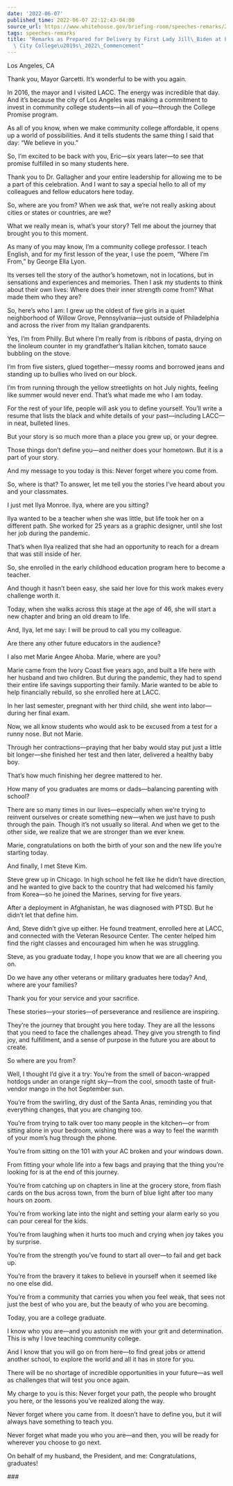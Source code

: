 ```yaml
---
date: '2022-06-07'
published_time: 2022-06-07 22:12:43-04:00
source_url: https://www.whitehouse.gov/briefing-room/speeches-remarks/2022/06/07/remarks-as-prepared-for-delivery-by-first-lady-jill-biden-at-los-angeles-city-colleges-2022-commencement/
tags: speeches-remarks
title: "Remarks as Prepared for Delivery by First Lady Jill\_Biden at Los Angeles\
  \ City College\u2019s\_2022\_Commencement"
---
```

 
Los Angeles, CA

Thank you, Mayor Garcetti. It’s wonderful to be with you again.

In 2016, the mayor and I visited LACC. The energy was incredible that
day. And it’s because the city of Los Angeles was making a commitment to
invest in community college students—in all of you—through the College
Promise program.

As all of you know, when we make community college affordable, it opens
up a world of possibilities. And it tells students the same thing I said
that day: “We believe in you.”

So, I’m excited to be back with you, Eric—six years later—to see that
promise fulfilled in so many students here.

Thank you to Dr. Gallagher and your entire leadership for allowing me to
be a part of this celebration. And I want to say a special hello to all
of my colleagues and fellow educators here today.

So, where are you from? When we ask that, we’re not really asking about
cities or states or countries, are we?

What we really mean is, what’s your story? Tell me about the journey
that brought you to this moment.

As many of you may know, I’m a community college professor. I teach
English, and for my first lesson of the year, I use the poem, “Where I’m
From,” by George Ella Lyon.

Its verses tell the story of the author’s hometown, not in locations,
but in sensations and experiences and memories. Then I ask my students
to think about their own lives: Where does their inner strength come
from? What made them who they are?

So, here’s who I am: I grew up the oldest of five girls in a quiet
neighborhood of Willow Grove, Pennsylvania—just outside of Philadelphia
and across the river from my Italian grandparents.

Yes, I’m from Philly. But where I’m really from is ribbons of pasta,
drying on the linoleum counter in my grandfather’s Italian kitchen,
tomato sauce bubbling on the stove.

I’m from five sisters, glued together—messy rooms and borrowed jeans and
standing up to bullies who lived on our block.    

I’m from running through the yellow streetlights on hot July nights,
feeling like summer would never end. That’s what made me who I am today.

For the rest of your life, people will ask you to define yourself.
You’ll write a resume that lists the black and white details of your
past—including LACC—in neat, bulleted lines.

But your story is so much more than a place you grew up, or your degree.

Those things don’t define you—and neither does your hometown. But it is
a part of your story. 

And my message to you today is this: Never forget where you come from.

So, where is that? To answer, let me tell you the stories I’ve heard
about you and your classmates.

I just met Ilya Monroe. Ilya, where are you sitting?

Ilya wanted to be a teacher when she was little, but life took her on a
different path. She worked for 25 years as a graphic designer, until she
lost her job during the pandemic.

That’s when Ilya realized that she had an opportunity to reach for a
dream that was still inside of her.

So, she enrolled in the early childhood education program here to become
a teacher.

And though it hasn’t been easy, she said her love for this work makes
every challenge worth it.

Today, when she walks across this stage at the age of 46, she will start
a new chapter and bring an old dream to life.

And, Ilya, let me say: I will be proud to call you my colleague.

Are there any other future educators in the audience?

I also met Marie Angee Ahoba. Marie, where are you?

Marie came from the Ivory Coast five years ago, and built a life here
with her husband and two children. But during the pandemic, they had to
spend their entire life savings supporting their family. Marie wanted to
be able to help financially rebuild, so she enrolled here at LACC.

In her last semester, pregnant with her third child, she went into
labor—during her final exam.

Now, we all know students who would ask to be excused from a test for a
runny nose. But not Marie.

Through her contractions—praying that her baby would stay put just a
little bit longer—she finished her test and then later, delivered a
healthy baby boy.

That’s how much finishing her degree mattered to her.

How many of you graduates are moms or dads—balancing parenting with
school?

There are so many times in our lives—especially when we’re trying to
reinvent ourselves or create something new—when we just have to push
through the pain. Though it’s not usually so literal. And when we get to
the other side, we realize that we are stronger than we ever knew.

Marie, congratulations on both the birth of your son and the new life
you’re starting today.

And finally, I met Steve Kim.

Steve grew up in Chicago. In high school he felt like he didn’t have
direction, and he wanted to give back to the country that had welcomed
his family from Korea—so he joined the Marines, serving for five years.

After a deployment in Afghanistan, he was diagnosed with PTSD. But he
didn’t let that define him.

And, Steve didn’t give up either. He found treatment, enrolled here at
LACC, and connected with the Veteran Resource Center. The center helped
him find the right classes and encouraged him when he was struggling.

Steve, as you graduate today, I hope you know that we are all cheering
you on.

Do we have any other veterans or military graduates here today? And,
where are your families?

Thank you for your service and your sacrifice.

These stories—your stories—of perseverance and resilience are inspiring.
 

They’re the journey that brought you here today. They are all the
lessons that you need to face the challenges ahead. They give you
strength to find joy, and fulfillment, and a sense of purpose in the
future you are about to create.

So where are you from?

Well, I thought I’d give it a try: You’re from the smell of
bacon-wrapped hotdogs under an orange night sky—from the cool, smooth
taste of fruit-vendor mango in the hot September sun.

You’re from the swirling, dry dust of the Santa Anas, reminding you that
everything changes, that you are changing too.

You’re from trying to talk over too many people in the kitchen—or from
sitting alone in your bedroom, wishing there was a way to feel the
warmth of your mom’s hug through the phone.

You’re from sitting on the 101 with your AC broken and your windows
down.

From fitting your whole life into a few bags and praying that the thing
you’re looking for is at the end of this journey.

You’re from catching up on chapters in line at the grocery store, from
flash cards on the bus across town, from the burn of blue light after
too many hours on zoom.

You’re from working late into the night and setting your alarm early so
you can pour cereal for the kids.

You’re from laughing when it hurts too much and crying when joy takes
you by surprise.

You’re from the strength you’ve found to start all over—to fail and get
back up.

You’re from the bravery it takes to believe in yourself when it seemed
like no one else did.

You’re from a community that carries you when you feel weak, that sees
not just the best of who you are, but the beauty of who you are
becoming.

Today, you are a college graduate.

I know who you are—and you astonish me with your grit and determination.
This is why I love teaching community college.  

And I know that you will go on from here—to find great jobs or attend
another school, to explore the world and all it has in store for you.

There will be no shortage of incredible opportunities in your future—as
well as challenges that will test you once again.

My charge to you is this: Never forget your path, the people who brought
you here, or the lessons you’ve realized along the way.

Never forget where you came from. It doesn’t have to define you, but it
will always have something to teach you. 

Never forget what made you who you are—and then, you will be ready for
wherever you choose to go next.

On behalf of my husband, the President, and me: Congratulations,
graduates!

\###
